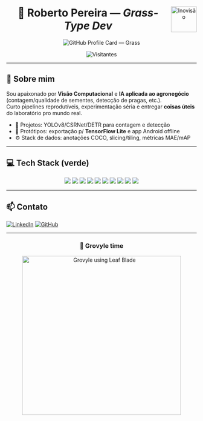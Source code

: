 <!--
  Perfil: github.com/robertopfneto
  Tema: Pokémon - Grass (verde)
  Observação: coloque a logo em ./assets/inovisão-logo.png
-->

<div align="center">

<img src="./assets/inovisão-logo.png" alt="Inovisão" width="68" align="right" />

# 🌿 Roberto Pereira — *Grass-Type Dev*  

<!-- Pokémon-style GitHub Profile Card -->
![GitHub Profile Card — Grass](https://profile-card-ten-green.vercel.app/api/card?username=robertopfneto&type=grass)

<!-- Contador de visitantes -->
![Visitantes](https://komarev.com/ghpvc/?username=robertopfneto&label=VISITANTES&style=for-the-badge&color=0E7A28)

</div>

---

## 💬 Sobre mim
Sou apaixonado por **Visão Computacional** e **IA aplicada ao agronegócio** (contagem/qualidade de sementes, detecção de pragas, etc.).  
Curto pipelines reprodutíveis, experimentação séria e entregar **coisas úteis** do laboratório pro mundo real.

- 🔭 Projetos: YOLOv8/CSRNet/DETR para contagem e detecção  
- 📱 Protótipos: exportação p/ **TensorFlow Lite** e app Android offline  
- ⚙️ Stack de dados: anotações COCO, slicing/tiling, métricas MAE/mAP

---

## 💻 Tech Stack (verde)

<div align="center">

<!-- Web Tech -->
<img src="https://img.shields.io/badge/HTML5-0B5D1E?style=for-the-badge&logo=html5&logoColor=white" />
<img src="https://img.shields.io/badge/CSS3-0E7A28?style=for-the-badge&logo=css3&logoColor=white" />
<img src="https://img.shields.io/badge/JavaScript-12A03E?style=for-the-badge&logo=javascript&logoColor=black" />

<!-- Mobile / App -->
<img src="https://img.shields.io/badge/Flutter-0E7A28?style=for-the-badge&logo=flutter&logoColor=white" />
<img src="https://img.shields.io/badge/Dart-0B5D1E?style=for-the-badge&logo=dart&logoColor=white" />

<!-- APIs / Backends -->
<img src="https://img.shields.io/badge/Django-0B5D1E?style=for-the-badge&logo=django&logoColor=white" />
<img src="https://img.shields.io/badge/Spring_Boot-0E7A28?style=for-the-badge&logo=springboot&logoColor=white" />

<!-- Languages -->
<img src="https://img.shields.io/badge/Python-0B5D1E?style=for-the-badge&logo=python&logoColor=white" />
<img src="https://img.shields.io/badge/C++-0E7A28?style=for-the-badge&logo=c%2b%2b&logoColor=white" />
<img src="https://img.shields.io/badge/Java-12A03E?style=for-the-badge&logo=java&logoColor=white" />

</div>

---

## 📫 Contato
[![LinkedIn](https://img.shields.io/badge/LinkedIn-0A66C2?style=for-the-badge&logo=linkedin&logoColor=white)](https://www.linkedin.com/in/roberto-neto-60172b299)
[![GitHub](https://img.shields.io/badge/GitHub-0B5D1E?style=for-the-badge&logo=github&logoColor=white)](https://github.com/robertopfneto)

---

<div align="center">

### 🌱 Grovyle time
<img src="https://media.tenor.com/Pcl4nC4vzbcAAAAM/grovyle-uses-leaf-blade-grovyle.gif" alt="Grovyle using Leaf Blade" width="420"/>

</div>
